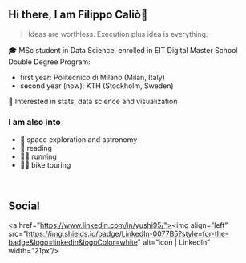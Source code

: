 ## Hi there, I am Filippo Caliò👋
>Ideas are worthless. Execution plus idea is everything.

🎓 MSc student in Data Science, enrolled in EIT Digital Master School Double Degree Program:
- first year: Politecnico di Milano (Milan, Italy)
- second year (now): KTH (Stockholm, Sweden)

🌱 Interested in stats, data science and visualization

### I am also into
- 🔭 space exploration and astronomy <br />
- 📖 reading<br />
- 🏃🏻 running<br />
- 🚴🏻 bike touring<br />
<br />

## Social

<a href=”https://www.linkedin.com/in/yushi95/"><img align=”left” src=”https://img.shields.io/badge/LinkedIn-0077B5?style=for-the-badge&logo=linkedin&logoColor=white" alt=”icon | LinkedIn” width=”21px”/></a>

